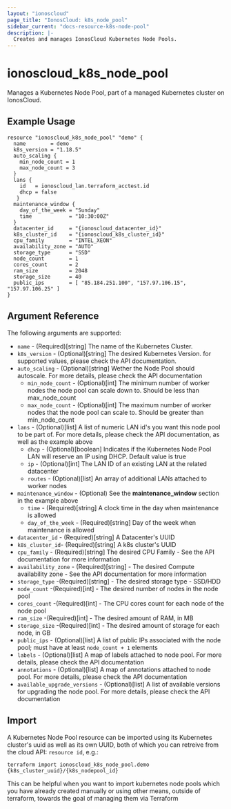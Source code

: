 ```yaml
---
layout: "ionoscloud"
page_title: "IonosCloud: k8s_node_pool"
sidebar_current: "docs-resource-k8s-node-pool"
description: |-
  Creates and manages IonosCloud Kubernetes Node Pools.
---
```


# ionoscloud_k8s_node_pool

Manages a Kubernetes Node Pool, part of a managed Kubernetes cluster on IonosCloud.

## Example Usage

```hcl
resource "ionoscloud_k8s_node_pool" "demo" {
  name        = demo
  k8s_version = "1.18.5"
  auto_scaling {
    min_node_count = 1
    max_node_count = 3
  }
  lans {
    id   = ionoscloud_lan.terraform_acctest.id
    dhcp = false
   }
  maintenance_window {
    day_of_the_week = "Sunday"
    time            = "10:30:00Z"
  }
  datacenter_id     = "{ionoscloud_datacenter_id}"
  k8s_cluster_id    = "{ionoscloud_k8s_cluster_id}"
  cpu_family        = "INTEL_XEON"
  availability_zone = "AUTO"
  storage_type      = "SSD"
  node_count        = 1
  cores_count       = 2
  ram_size          = 2048
  storage_size      = 40
  public_ips        = [ "85.184.251.100", "157.97.106.15", "157.97.106.25" ]
}

```

## Argument Reference

The following arguments are supported:

- `name` - (Required)[string] The name of the Kubernetes Cluster.
- `k8s_version` - (Optional)[string] The desired Kubernetes Version. for supported values, please check the API documentation.
- `auto_scaling` - (Optional)[string] Wether the Node Pool should autoscale. For more details, please check the API documentation
  - `min_node_count` - (Optional)[int] The minimum number of worker nodes the node pool can scale down to. Should be less than max_node_count
  - `max_node_count` - (Optional)[int] The maximum number of worker nodes that the node pool can scale to. Should be greater than min_node_count
- `lans` - (Optional)[list] A list of numeric LAN id's you want this node pool to be part of. For more details, please check the API documentation, as well as the example above
  - `dhcp` - (Optional)[boolean] Indicates if the Kubernetes Node Pool LAN will reserve an IP using DHCP. Default value is true
  - `ip` - (Optional)[int] The LAN ID of an existing LAN at the related datacenter
  - `routes` - (Optional)[list] An array of additional LANs attached to worker nodes
- `maintenance_window` - (Optional) See the **maintenance_window** section in the example above
  - `time` - (Required)[string] A clock time in the day when maintenance is allowed
  - `day_of_the_week` - (Required)[string] Day of the week when maintenance is allowed
- `datacenter_id` - (Required)[string] A Datacenter's UUID
- `k8s_cluster_id`- (Required)[string] A k8s cluster's UUID
- `cpu_family` - (Required)[string] The desired CPU Family - See the API documentation for more information
- `availability_zone` - (Required)[string] - The desired Compute availability zone - See the API documentation for more information
- `storage_type` -(Required)[string] - The desired storage type - SSD/HDD
- `node_count` -(Required)[int] - The desired number of nodes in the node pool
- `cores_count` -(Required)[int] - The CPU cores count for each node of the node pool
- `ram_size` -(Required)[int] - The desired amount of RAM, in MB
- `storage_size` -(Required)[int] - The desired amount of storage for each node, in GB
- `public_ips` - (Optional)[list] A list of public IPs associated with the node pool; must have at least `node_count + 1` elements  
- `labels` - (Optional)[list] A map of labels attached to node pool. For more details, please check the API documentation
- `annotations` - (Optional)[list] A map of annotations attached to node pool. For more details, please check the API documentation
- `available_upgrade_versions` - (Optional)[list] A list of available versions for upgrading the node pool. For more details, please check the API documentation

## Import

A Kubernetes Node Pool resource can be imported using its Kubernetes cluster's uuid as well as its own UUID, both of which you can retreive from the cloud API: `resource id`, e.g.:

```shell
terraform import ionoscloud_k8s_node_pool.demo {k8s_cluster_uuid}/{k8s_nodepool_id}
```

This can be helpful when you want to import kubernetes node pools which you have already created manually or using other means, outside of terraform, towards the goal of managing them via Terraform
